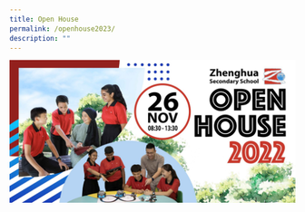 ```yaml
---
title: Open House
permalink: /openhouse2023/
description: ""
---
```

![](/images/Virtual%20Open%20House/V1.jpg)